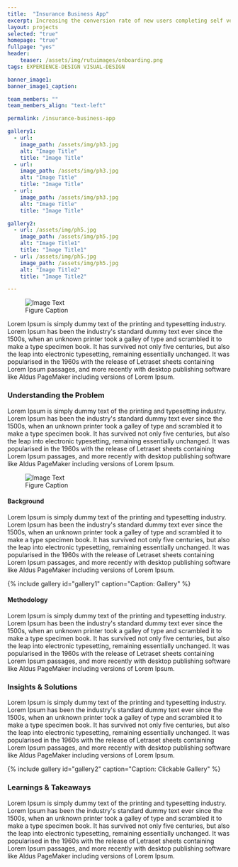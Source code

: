 ```yaml
---
title:  "Insurance Business App"
excerpt: Increasing the conversion rate of new users completing self verification.
layout: projects
selected: "true"
homepage: "true"
fullpage: "yes"
header:
    teaser: /assets/img/rutuimages/onboarding.png
tags: EXPERIENCE-DESIGN VISUAL-DESIGN

banner_image1:
banner_image1_caption:

team_members: ""
team_members_align: "text-left"

permalink: /insurance-business-app

gallery1:
  - url: 
    image_path: /assets/img/ph3.jpg
    alt: "Image Title"
    title: "Image Title"
  - url: 
    image_path: /assets/img/ph3.jpg
    alt: "Image Title"
    title: "Image Title"
  - url: 
    image_path: /assets/img/ph3.jpg
    alt: "Image Title"
    title: "Image Title"

gallery2:
  - url: /assets/img/ph5.jpg
    image_path: /assets/img/ph5.jpg
    alt: "Image Title1"
    title: "Image Title1"
  - url: /assets/img/ph5.jpg
    image_path: /assets/img/ph5.jpg
    alt: "Image Title2"
    title: "Image Title2"

---
```


<figure class="align-center" style="width:100%;">
  <img src="{{ site.url }}{{ site.baseurl }}/assets/img/ph5.jpg" alt="Image Text">
  <figcaption>Figure Caption</figcaption>
</figure> 


Lorem Ipsum is simply dummy text of the printing and typesetting industry. Lorem Ipsum has been the industry's standard dummy text ever since the 1500s, when an unknown printer took a galley of type and scrambled it to make a type specimen book. It has survived not only five centuries, but also the leap into electronic typesetting, remaining essentially unchanged. It was popularised in the 1960s with the release of Letraset sheets containing Lorem Ipsum passages, and more recently with desktop publishing software like Aldus PageMaker including versions of Lorem Ipsum.

### Understanding the Problem

Lorem Ipsum is simply dummy text of the printing and typesetting industry. Lorem Ipsum has been the industry's standard dummy text ever since the 1500s, when an unknown printer took a galley of type and scrambled it to make a type specimen book. It has survived not only five centuries, but also the leap into electronic typesetting, remaining essentially unchanged. It was popularised in the 1960s with the release of Letraset sheets containing Lorem Ipsum passages, and more recently with desktop publishing software like Aldus PageMaker including versions of Lorem Ipsum.

<figure class="align-center" style="width:100%;">
  <img src="{{ site.url }}{{ site.baseurl }}/assets/img/ph5.jpg" alt="Image Text">
  <figcaption>Figure Caption</figcaption>
</figure> 

#### Background

Lorem Ipsum is simply dummy text of the printing and typesetting industry. Lorem Ipsum has been the industry's standard dummy text ever since the 1500s, when an unknown printer took a galley of type and scrambled it to make a type specimen book. It has survived not only five centuries, but also the leap into electronic typesetting, remaining essentially unchanged. It was popularised in the 1960s with the release of Letraset sheets containing Lorem Ipsum passages, and more recently with desktop publishing software like Aldus PageMaker including versions of Lorem Ipsum.

{% include gallery id="gallery1" caption="Caption: Gallery" %}

#### Methodology

Lorem Ipsum is simply dummy text of the printing and typesetting industry. Lorem Ipsum has been the industry's standard dummy text ever since the 1500s, when an unknown printer took a galley of type and scrambled it to make a type specimen book. It has survived not only five centuries, but also the leap into electronic typesetting, remaining essentially unchanged. It was popularised in the 1960s with the release of Letraset sheets containing Lorem Ipsum passages, and more recently with desktop publishing software like Aldus PageMaker including versions of Lorem Ipsum.

### Insights & Solutions

Lorem Ipsum is simply dummy text of the printing and typesetting industry. Lorem Ipsum has been the industry's standard dummy text ever since the 1500s, when an unknown printer took a galley of type and scrambled it to make a type specimen book. It has survived not only five centuries, but also the leap into electronic typesetting, remaining essentially unchanged. It was popularised in the 1960s with the release of Letraset sheets containing Lorem Ipsum passages, and more recently with desktop publishing software like Aldus PageMaker including versions of Lorem Ipsum.

{% include gallery id="gallery2" caption="Caption: Clickable Gallery" %}


### Learnings & Takeaways

Lorem Ipsum is simply dummy text of the printing and typesetting industry. Lorem Ipsum has been the industry's standard dummy text ever since the 1500s, when an unknown printer took a galley of type and scrambled it to make a type specimen book. It has survived not only five centuries, but also the leap into electronic typesetting, remaining essentially unchanged. It was popularised in the 1960s with the release of Letraset sheets containing Lorem Ipsum passages, and more recently with desktop publishing software like Aldus PageMaker including versions of Lorem Ipsum.
